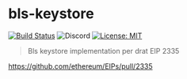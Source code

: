 # bls-keystore

[![Build Status](https://travis-ci.com/NodeFactoryIo/bls-keystore.svg?branch=master)](https://travis-ci.com/NodeFactoryIo/bls-keystore)
![Discord](https://img.shields.io/discord/608204864593461248?color=blue&label=Discord&logo=discord)
[![License: MIT](https://img.shields.io/badge/License-MIT-yellow.svg)](https://opensource.org/licenses/MIT)

> Bls keystore implementation per drat EIP 2335

https://github.com/ethereum/EIPs/pull/2335
